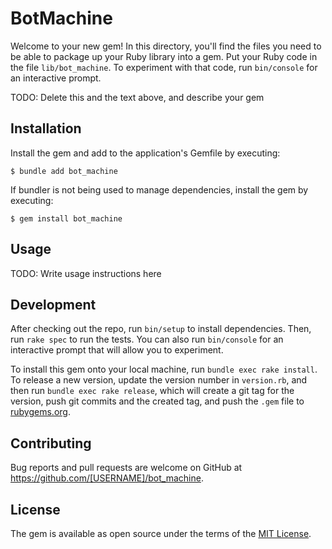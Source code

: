# BotMachine

Welcome to your new gem! In this directory, you'll find the files you need to be able to package up your Ruby library into a gem. Put your Ruby code in the file `lib/bot_machine`. To experiment with that code, run `bin/console` for an interactive prompt.

TODO: Delete this and the text above, and describe your gem

## Installation

Install the gem and add to the application's Gemfile by executing:

    $ bundle add bot_machine

If bundler is not being used to manage dependencies, install the gem by executing:

    $ gem install bot_machine

## Usage

TODO: Write usage instructions here

## Development

After checking out the repo, run `bin/setup` to install dependencies. Then, run `rake spec` to run the tests. You can also run `bin/console` for an interactive prompt that will allow you to experiment.

To install this gem onto your local machine, run `bundle exec rake install`. To release a new version, update the version number in `version.rb`, and then run `bundle exec rake release`, which will create a git tag for the version, push git commits and the created tag, and push the `.gem` file to [rubygems.org](https://rubygems.org).

## Contributing

Bug reports and pull requests are welcome on GitHub at https://github.com/[USERNAME]/bot_machine.

## License

The gem is available as open source under the terms of the [MIT License](https://opensource.org/licenses/MIT).
